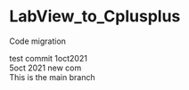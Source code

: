 # LabView_to_Cplusplus
Code migration 


test commit 1oct2021\
5oct 2021 new com\
This is the main branch
